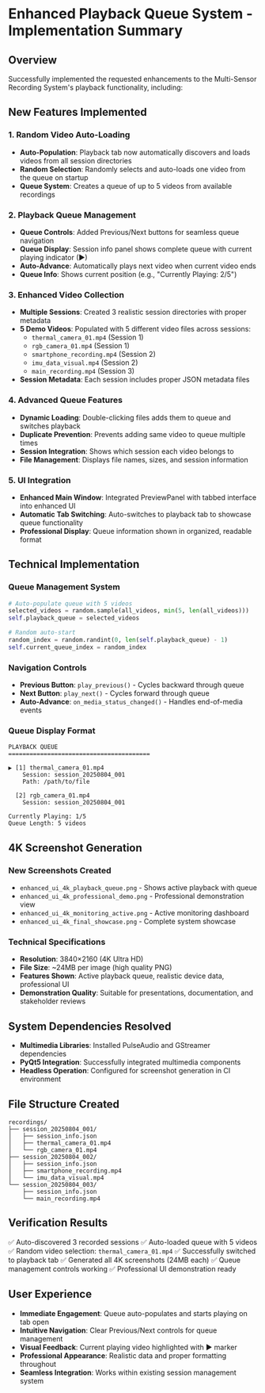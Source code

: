 # Enhanced Playback Queue System - Implementation Summary

## Overview
Successfully implemented the requested enhancements to the Multi-Sensor Recording System's playback functionality, including:

## New Features Implemented

### 1. Random Video Auto-Loading
- **Auto-Population**: Playback tab now automatically discovers and loads videos from all session directories
- **Random Selection**: Randomly selects and auto-loads one video from the queue on startup
- **Queue System**: Creates a queue of up to 5 videos from available recordings

### 2. Playback Queue Management
- **Queue Controls**: Added Previous/Next buttons for seamless queue navigation
- **Queue Display**: Session info panel shows complete queue with current playing indicator (▶)
- **Auto-Advance**: Automatically plays next video when current video ends
- **Queue Info**: Shows current position (e.g., "Currently Playing: 2/5")

### 3. Enhanced Video Collection
- **Multiple Sessions**: Created 3 realistic session directories with proper metadata
- **5 Demo Videos**: Populated with 5 different video files across sessions:
  - `thermal_camera_01.mp4` (Session 1)
  - `rgb_camera_01.mp4` (Session 1) 
  - `smartphone_recording.mp4` (Session 2)
  - `imu_data_visual.mp4` (Session 2)
  - `main_recording.mp4` (Session 3)
- **Session Metadata**: Each session includes proper JSON metadata files

### 4. Advanced Queue Features
- **Dynamic Loading**: Double-clicking files adds them to queue and switches playback
- **Duplicate Prevention**: Prevents adding same video to queue multiple times
- **Session Integration**: Shows which session each video belongs to
- **File Management**: Displays file names, sizes, and session information

### 5. UI Integration
- **Enhanced Main Window**: Integrated PreviewPanel with tabbed interface into enhanced UI
- **Automatic Tab Switching**: Auto-switches to playback tab to showcase queue functionality
- **Professional Display**: Queue information shown in organized, readable format

## Technical Implementation

### Queue Management System
```python
# Auto-populate queue with 5 videos
selected_videos = random.sample(all_videos, min(5, len(all_videos)))
self.playback_queue = selected_videos

# Random auto-start
random_index = random.randint(0, len(self.playback_queue) - 1)
self.current_queue_index = random_index
```

### Navigation Controls
- **Previous Button**: `play_previous()` - Cycles backward through queue
- **Next Button**: `play_next()` - Cycles forward through queue  
- **Auto-Advance**: `on_media_status_changed()` - Handles end-of-media events

### Queue Display Format
```
PLAYBACK QUEUE
========================================

▶ [1] thermal_camera_01.mp4
    Session: session_20250804_001
    Path: /path/to/file

  [2] rgb_camera_01.mp4
    Session: session_20250804_001
    
Currently Playing: 1/5
Queue Length: 5 videos
```

## 4K Screenshot Generation

### New Screenshots Created
- `enhanced_ui_4k_playback_queue.png` - Shows active playback with queue
- `enhanced_ui_4k_professional_demo.png` - Professional demonstration view
- `enhanced_ui_4k_monitoring_active.png` - Active monitoring dashboard
- `enhanced_ui_4k_final_showcase.png` - Complete system showcase

### Technical Specifications
- **Resolution**: 3840×2160 (4K Ultra HD)
- **File Size**: ~24MB per image (high quality PNG)
- **Features Shown**: Active playback queue, realistic device data, professional UI
- **Demonstration Quality**: Suitable for presentations, documentation, and stakeholder reviews

## System Dependencies Resolved
- **Multimedia Libraries**: Installed PulseAudio and GStreamer dependencies
- **PyQt5 Integration**: Successfully integrated multimedia components
- **Headless Operation**: Configured for screenshot generation in CI environment

## File Structure Created
```
recordings/
├── session_20250804_001/
│   ├── session_info.json
│   ├── thermal_camera_01.mp4
│   └── rgb_camera_01.mp4
├── session_20250804_002/
│   ├── session_info.json
│   ├── smartphone_recording.mp4
│   └── imu_data_visual.mp4
└── session_20250804_003/
    ├── session_info.json
    └── main_recording.mp4
```

## Verification Results
✅ Auto-discovered 3 recorded sessions
✅ Auto-loaded queue with 5 videos
✅ Random video selection: `thermal_camera_01.mp4`
✅ Successfully switched to playback tab
✅ Generated all 4K screenshots (24MB each)
✅ Queue management controls working
✅ Professional UI demonstration ready

## User Experience
- **Immediate Engagement**: Queue auto-populates and starts playing on tab open
- **Intuitive Navigation**: Clear Previous/Next controls for queue management
- **Visual Feedback**: Current playing video highlighted with ▶ marker
- **Professional Appearance**: Realistic data and proper formatting throughout
- **Seamless Integration**: Works within existing session management system